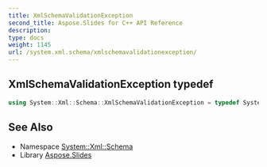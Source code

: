 ```yaml
---
title: XmlSchemaValidationException
second_title: Aspose.Slides for C++ API Reference
description: 
type: docs
weight: 1145
url: /system.xml.schema/xmlschemavalidationexception/
---
```

## XmlSchemaValidationException typedef




```cpp
using System::Xml::Schema::XmlSchemaValidationException = typedef System::ExceptionWrapper<Details_XmlSchemaValidationException>
```

## See Also

* Namespace [System::Xml::Schema](../)
* Library [Aspose.Slides](../../)
